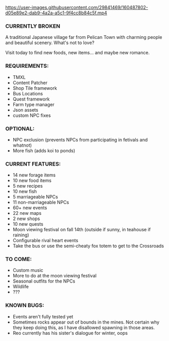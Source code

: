 

https://user-images.githubusercontent.com/29841469/160487802-d05e89e2-dab9-4a2a-a5c1-9f4cc8b84c5f.mp4


### CURRENTLY BROKEN ###

A traditional Japanese village far from Pelican Town with charming people and beautiful scenery. What's not to love?

Visit today to find new foods, new items... and maybe new romance.

### REQUIREMENTS: ###

- TMXL
- Content Patcher
- Shop Tile framework
- Bus Locations
- Quest framework
- Farm type manager
- Json assets
- custom NPC fixes

### OPTIONAL: ###

- NPC exclusion (prevents NPCs from participating in fetivals and whatnot)
- More fish (adds koi to ponds)

### CURRENT FEATURES: ###

- 14 new forage items
- 10 new food items
- 5 new recipes
- 10 new fish
- 5 marriageable NPCs
- 11 non-marriageable NPCs
- 60+ new events
- 22 new maps
- 2 new shops
- 10 new quests
- Moon viewing festival on fall 14th (outside if sunny, in teahouse if raining)
- Configurable rival heart events
- Take the bus or use the semi-cheaty fox totem to get to the Crossroads

### TO COME: ###

- Custom music
- More to do at the moon viewing festival
- Seasonal outfits for the NPCs
- Wildlife
- ???

### KNOWN BUGS: ###

- Events aren't fully tested yet
- Sometimes rocks appear out of bounds in the mines. Not certain why they keep doing this, as I have disallowed spawning in those areas.
- Reo currently has his sister's dialogue for winter, oops
